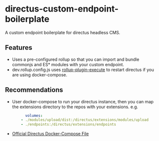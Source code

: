 # directus-custom-endpoint-boilerplate
A custom endpoint boilerplate for directus headless CMS.

## Features
  - Uses a pre-configured rollup so that you can import and bundle commonjs and ES* modules with your custom endpoint.
  - dev.rollup.config.js uses [rollup-plugin-execute](https://www.npmjs.com/package/rollup-plugin-execute) to restart directus if you are using docker-compose.

## Recommendations
  - User docker-compose to run your directus instance, then you can map the extensions directory to the repos with your extensions.
    e.g.
    ```yaml
          volumes:
        - ./modules/upload/dist:/directus/extensions/modules/upload
        - ./endpoints:/directus/extensions/endpoints
    ```
  - [Official Directus Docker-Compose File](https://docs.directus.io/guides/installation/docker/#docker-compose)
